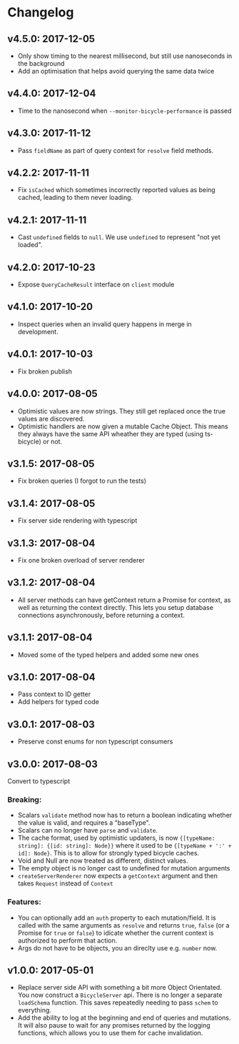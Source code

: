 # Changelog

## v4.5.0: 2017-12-05

* Only show timing to the nearest millisecond, but still use nanoseconds in the
  background
* Add an optimisation that helps avoid querying the same data twice

## v4.4.0: 2017-12-04

* Time to the nanosecond when `--monitor-bicycle-performance` is passed

## v4.3.0: 2017-11-12

* Pass `fieldName` as part of query context for `resolve` field methods.

## v4.2.2: 2017-11-11

* Fix `isCached` which sometimes incorrectly reported values as being cached,
  leading to them never loading.

## v4.2.1: 2017-11-11

* Cast `undefined` fields to `null`. We use `undefined` to represent "not yet
  loaded".

## v4.2.0: 2017-10-23

* Expose `QueryCacheResult` interface on `client` module

## v4.1.0: 2017-10-20

* Inspect queries when an invalid query happens in merge in development.

## v4.0.1: 2017-10-03

* Fix broken publish

## v4.0.0: 2017-08-05

* Optimistic values are now strings. They still get replaced once the true
  values are discovered.
* Optimistic handlers are now given a mutable Cache Object. This means they
  always have the same API wheather they are typed (using ts-bicycle) or not.

## v3.1.5: 2017-08-05

* Fix broken queries (I forgot to run the tests)

## v3.1.4: 2017-08-05

* Fix server side rendering with typescript

## v3.1.3: 2017-08-04

* Fix one broken overload of server renderer

## v3.1.2: 2017-08-04

* All server methods can have getContext return a Promise for context, as well
  as returning the context directly. This lets you setup database connections
  asynchronously, before returning a context.

## v3.1.1: 2017-08-04

* Moved some of the typed helpers and added some new ones

## v3.1.0: 2017-08-04

* Pass context to ID getter
* Add helpers for typed code

## v3.0.1: 2017-08-03

* Preserve const enums for non typescript consumers

## v3.0.0: 2017-08-03

Convert to typescript

### Breaking:

* Scalars `validate` method now has to return a boolean indicating whether the
  value is valid, and requires a "baseType".
* Scalars can no longer have `parse` and `validate`.
* The cache format, used by optimistic updaters, is now `{[typeName: string]:
  {[id: string]: Node}}` where it used to be `{[typeName + ':' + id]: Node}`.
  This is to allow for strongly typed bicycle caches.
* Void and Null are now treated as different, distinct values.
* The empty object is no longer cast to undefined for mutation arguments
* `createServerRenderer` now expects a `getContext` argument and then takes
  `Request` instead of `Context`

### Features:

* You can optionally add an `auth` property to each mutation/field. It is called
  with the same arguments as `resolve` and returns `true`, `false` (or a Promise
  for `true` or `false`) to idicate whether the current context is authorized to
  perform that action.
* Args do not have to be objects, you an direclty use e.g. `number` now.

## v1.0.0: 2017-05-01

* Replace server side API with something a bit more Object Orientated. You now
  construct a `BicycleServer` api. There is no longer a separate `loadSchema`
  function. This saves repeatedly needing to pass `schem` to everything.
* Add the ability to log at the beginning and end of queries and mutations. It
  will also pause to wait for any promises returned by the logging functions,
  which allows you to use them for cache invalidation.
